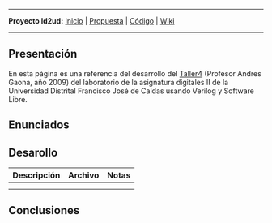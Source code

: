 
---

**Proyecto ld2ud:** [Inicio](ld2ud.md) | [Propuesta](ld2udPropuestaProyecto.md) | [Código](http://code.google.com/p/altaimpedancia/source/browse/#svn/trunk/ld2ud/code) | [Wiki](http://code.google.com/p/altaimpedancia/w/list?q=label:ld2ud)

---

## Presentación ##
En esta página es una referencia del desarrollo del [Taller4](http://altaimpedancia.googlecode.com/svn/trunk/ld2ud/doc/Taller4.pdf) (Profesor Andres Gaona, año 2009) del laboratorio de la asignatura digitales II de la Universidad Distrital Francisco José de Caldas usando Verilog y Software Libre.
## Enunciados ##

## Desarollo ##
| **Descripción** | **Archivo** | **Notas** |
|:-----------------|:------------|:----------|
|  |  |  |
|  |  |  |

## Conclusiones ##